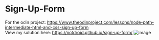 # Sign-Up-Form
For the odin project: https://www.theodinproject.com/lessons/node-path-intermediate-html-and-css-sign-up-form <br>
View my solution here: https://notdroid.github.io/sign-up-form/
![image](https://github.com/notDroid/sign-up-form/assets/127229451/eb4b6923-5e62-4905-b0d8-c933da672c71)

